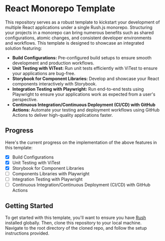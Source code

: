 # React Monorepo Template

This repository serves as a robust template to kickstart your development of multiple React applications under a single Rush.js monorepo. Structuring your projects in a monorepo can bring numerous benefits such as shared configurations, atomic changes, and consistent developer environments and workflows. This template is designed to showcase an integrated solution featuring:

- **Build Configurations:** Pre-configured build setups to ensure smooth development and production workflows.
- **Unit Testing with ViTest:** Run unit tests efficiently with ViTest to ensure your applications are bug-free.
- **Storybook for Component Libraries:** Develop and showcase your React components interactively with Storybook.
- **Integration Testing with Playwright:** Run end-to-end tests using Playwright to ensure your applications work as expected from a user's perspective.
- **Continuous Integration/Continuous Deployment (CI/CD) with GitHub Actions:** Automate your testing and deployment workflows using GitHub Actions to deliver high-quality applications faster.

## Progress

Here's the current progress on the implementation of the above features in this template:

- [x] Build Configurations
- [x] Unit Testing with ViTest
- [x] Storybook for Component Libraries
- [ ] Components Libraries with Playwright
- [ ] Integration Testing with Playwright
- [ ] Continuous Integration/Continuous Deployment (CI/CD) with GitHub Actions

## Getting Started

To get started with this template, you'll want to ensure you have [Rush](https://rushjs.io/) installed globally. Then, clone this repository to your local machine. Navigate to the root directory of the cloned repo, and follow the setup instructions provided.
